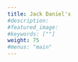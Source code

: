 ```yaml
---
title: Jack Daniel's
#description: 
#featured_image: 
#keywords: [""]
weight: 75
#menus: "main"
---
```

